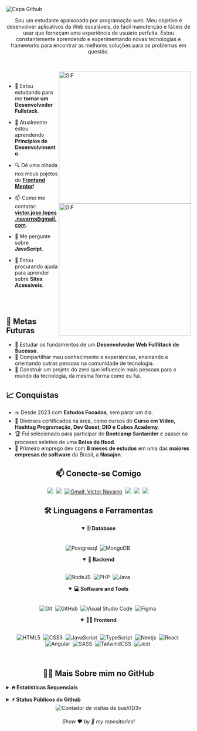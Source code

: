 ![Capa Github](https://github.com/bush1D3v/my_portfolio/assets/133554156/7a9f09c5-446e-4a45-b153-5b41fb5acf16)

<p align="center">
Sou um estudante apaixonado por programação web. Meu objetivo é desenvolver aplicativos da Web escaláveis, de fácil manutenção e fáceis de usar que forneçam uma experiência de usuário perfeita. Estou constantemente aprendendo e experimentando novas tecnologias e frameworks para encontrar as melhores soluções para os problemas em questão.
</p>

##

<br>

<img align="right" alt="GIF" src="https://user-images.githubusercontent.com/90595158/224520261-cac35362-4a70-4108-85c8-260ac8e0b0bd.svg#gh-dark-mode-only" width="360px"/>
<img align="right" alt="GIF" src="https://user-images.githubusercontent.com/90595158/224520109-e00b8f1e-08c9-4316-9920-ea4e88701a61.svg#gh-light-mode-only" width="360px"/>

<br>

- 🔭 Estou estudando para me **tornar um Desenvolvedor Fullstack**.

- 🌱 Atualmente estou aprendendo **Princípios de Desenvolvimento**.

- 🔍 Dê uma olhada nos meus pojetos do [**Frontend Mentor**](https://www.frontendmentor.io/profile/bush1D3v)!

- 📫 Como me contatar: **victor.jose.lopes.navarro@gmail.com**.

- 💬 Me pergunte sobre **JavaScript**.

- 🤝 Estou procurando ajuda para aprender sobre **Sites Acessíveis**.

<br>
<br>


## 🎯 Metas Futuras

- 🧠 Estudar os fundamentos de um **Desenvolvedor Web FullStack de Sucesso**.
- 🌟 Compartilhar meu conhecimento e experiências, ensinando e orientando outras pessoas na comunidade de tecnologia.
- 🤖 Construir um projeto do zero que influencie mais pessoas para o mundo da tecnologia, da mesma forma como eu fui.

## 📈 Conquistas

- ☕ Desde 2023 com **Estudos Focados**, sem parar um dia.
- 🤝 Diversos certificados na área, como cursos do **Curso em Vídeo, Hashtag Programação, Dev Quest, DIO e Cubos Academy**.
- 🏆 Fui selecionado para participar do **Bootcamp Santander** e passei no processo seletivo de uma **Bolsa do Ifood**.
- 🎉 Primeiro emprego dev com **8 meses de estudos** em uma das **maiores empresas de software** do Brasil, a **Nasajon**.

<h2 align="center">📫 Conecte-se Comigo</h2>

<div align = "center">

<a href="https://api.whatsapp.com/send/?phone=5521995727079" target="_blank"><img src="https://img.shields.io/badge/-whatsapp-green?style=for-the-badge&logo=WhatsApp&logoColor=white"></a>&nbsp;
<a href="https://www.linkedin.com/in/vj021/" target="_blank"><img src="https://img.shields.io/badge/-LinkedIn-%230077B5?style=for-the-badge&logo=linkedin&logoColor=white"></a>&nbsp;
[![Gmail: Victor Navarro](https://img.shields.io/badge/-gmail-red?style=for-the-badge&logo=Gmail&logoColor=white&link=mailto:victor.jose.lopes.navarro@gmail.com)](mailto:victor.jose.lopes.navarro@gmail.com)&nbsp;
<a href="https://discord.com/users/443480311066656770" target="_blank"><img src="https://img.shields.io/badge/Discord-7289DA?style=for-the-badge&logo=discord&logoColor=white"></a>&nbsp;
<a href="https://www.twitch.tv/dev_navarro" target="_blank"><img src="https://img.shields.io/badge/Twitch-9146FF?style=for-the-badge&logo=twitch&logoColor=white"></a>&nbsp;
<a href="https://www.youtube.com/channel/UC9fwjcVCxHUiuj0Ve3Hs9pA" target="_blank"><img src="https://img.shields.io/badge/YouTube-FF0000?style=for-the-badge&logo=youtube&logoColor=white"></a>&nbsp;

</div>

<div align = "center">

<h2 align="center">🛠️ Linguagens e Ferramentas</h2>

<details open>
<summary><b>🗄️ Database</b></summary>
<br>

![Postgresql](https://img.shields.io/badge/postgresql-%23316192.svg?style=for-the-badge&logo=postgresql&logoColor=white)&nbsp;
![MongoDB](https://img.shields.io/badge/MongoDB-%234ea94b.svg?style=for-the-badge&logo=mongodb&logoColor=white)&nbsp;
</details>

<details open>
<summary><b>🧰 Backend</b></summary>
<br>

![NodeJS](https://img.shields.io/badge/node.js-6DA55F?style=for-the-badge&logo=node.js&logoColor=white)&nbsp;
![PHP](https://img.shields.io/badge/php-%23777BB4.svg?style=for-the-badge&logo=php&logoColor=white)&nbsp;
![Java](https://img.shields.io/badge/java-%23ED8B00.svg?style=for-the-badge&logo=openjdk&logoColor=white)&nbsp;
</details>

<details open>
<summary><b>💻 Software and Tools</b></summary>
<br>

![Git](https://img.shields.io/badge/-git-red?style=for-the-badge&logo=Git&logoColor=white)&nbsp;
![GitHub](https://img.shields.io/badge/-GitHub-181717?style=for-the-badge&logo=github)&nbsp;
![Visual Studio Code](https://img.shields.io/badge/-VSCODE-007ACC?style=for-the-badge&&logo=visual-studio-code&logoColor=white)&nbsp;
![Figma](https://img.shields.io/badge/figma-%23F24E1E.svg?style=for-the-badge&logo=figma&logoColor=white)&nbsp;
</details>

<details open>
<summary><b>🏄‍♂️ Frontend</b></summary>
<br>
  
![HTML5](https://img.shields.io/badge/-HTML5-E34F26?style=for-the-badge&logo=html5&logoColor=white)&nbsp;
![CSS3](https://img.shields.io/badge/css3-%231572B6.svg?style=for-the-badge&logo=css3&logoColor=white)&nbsp;
![JavaScript](https://img.shields.io/badge/Javascript-F7DF1E.svg?style=for-the-badge&logo=javascript&logoColor=black)&nbsp;
![TypeScript](https://img.shields.io/badge/typescript-%23007ACC.svg?style=for-the-badge&logo=typescript&logoColor=white)&nbsp;
![Nextjs](https://img.shields.io/badge/next%20js-000000?style=for-the-badge&logo=nextdotjs&logoColor=white)&nbsp;
![React](https://img.shields.io/badge/react-%2320232a.svg?style=for-the-badge&logo=react&logoColor=%2361DAFB)&nbsp;
![Angular](https://img.shields.io/badge/angular-%23DD0031.svg?style=for-the-badge&logo=angular&logoColor=white)&nbsp;
![SASS](https://img.shields.io/badge/sass-deeppink.svg?style=for-the-badge&logo=sass&logoColor=white)&nbsp;
![TailwindCSS](https://img.shields.io/badge/tailwindcss-%2338B2AC.svg?style=for-the-badge&logo=tailwind-css&logoColor=white)&nbsp;
![Jest](https://img.shields.io/badge/Jest-C21325?style=for-the-badge&logo=jest&logoColor=white)&nbsp;
</details>

</div>

<br>

<h2 align="center">👨‍💻 Mais Sobre mim no GitHub</h2>

<details>
<summary><b>🔥 Estatísticas Sequenciais</b></summary>
<br>
<p align="center">
<img src="http://github-readme-streak-stats.herokuapp.com?user=bush1D3v&theme=radical&hide_border=true" alt="bush1D3v" width="390"/>
</p>
</details>
  
</p>
</details>

<details>
<summary><b>⚡ Status Públicos do Github</b></summary>
<br>
<p align="center">
<img height="180em" src="https://github-readme-stats.vercel.app/api?username=bush1D3v&show_icons=true&theme=radical"/>
<img height="180em" src="https://github-readme-stats.vercel.app/api/top-langs/?username=bush1D3v&layout=compact&langs_count=6&theme=radical"/>
</p>
</details>

<div align="center">
  <img align="center" alt="Contador de visitas de bush1D3v" src="https://profile-counter.glitch.me/bush1D3v/count.svg" />
</div>

<h6 align="center">Show ❤️ by 🌟 my repositories!</h6>
